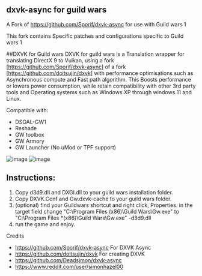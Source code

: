 ## dxvk-async for guild wars
A Fork of https://github.com/Sporif/dxvk-async for use with Guild wars 1

This fork contains Specific patches and configurations specific to Guild wars 1


##DXVK for Guild wars
DXVK for guild wars is a Translation wrapper for translating DirectX 9 to Vulkan, using a fork [https://github.com/Sporif/dxvk-async] of a fork [https://github.com/doitsujin/dxvk] with performance optimisations such as Asynchronous compute and Fast path algorithm.
This Boosts performance or lowers power consumption, while retain compatibility with other 3rd party tools and Operating systems such as Windows XP through windows 11 and Linux.

Compatible with:
* DSOAL-GW1
* Reshade
* GW toolbox
* GW Armory 
* GW Launcher (No uMod or TPF support)

![image](https://user-images.githubusercontent.com/69606814/190916379-48c4494e-7aed-4a77-b3a5-b1baf99a9f29.png)
![image](https://user-images.githubusercontent.com/69606814/190917152-de836a28-5d10-4460-903d-e3e20b6ee7fb.png)


## Instructions:

1. Copy d3d9.dll and DXGI.dll to your guild wars installation folder.
2. Copy DXVK.Conf and Gw.dxvk-cache to your guild wars folder.
3. (optional) find your Guildwars shortcut and right click, Properties. in the target field change "C:\Program Files (x86)\Guild Wars\Gw.exe" to "C:\Program Files *(x86)\Guild Wars\Gw.exe" -d3d9.dll
4. run the game and enjoy.

Credits
* https://github.com/Sporif/dxvk-async For DXVK Async
* https://github.com/doitsujin/dxvk For creating DXVK
* https://github.com/Deadsimon/dxvk-async
* https://www.reddit.com/user/simonhazel00

